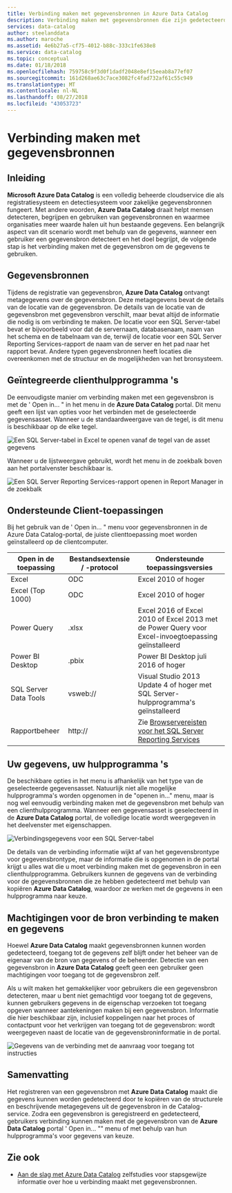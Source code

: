 ```yaml
---
title: Verbinding maken met gegevensbronnen in Azure Data Catalog
description: Verbinding maken met gegevensbronnen die zijn gedetecteerd met Azure Data Catalog markeren artikel met instructies.
services: data-catalog
author: steelanddata
ms.author: maroche
ms.assetid: 4e6b27a5-cf75-4012-b88c-333c1fe638e8
ms.service: data-catalog
ms.topic: conceptual
ms.date: 01/18/2018
ms.openlocfilehash: 759758c9f3d0f1dadf2048e8ef15eeab8a77ef07
ms.sourcegitcommit: 161d268ae63c7ace3082fc4fad732af61c55c949
ms.translationtype: MT
ms.contentlocale: nl-NL
ms.lasthandoff: 08/27/2018
ms.locfileid: "43053723"
---
```

# <a name="how-to-connect-to-data-sources"></a>Verbinding maken met gegevensbronnen
## <a name="introduction"></a>Inleiding
**Microsoft Azure Data Catalog** is een volledig beheerde cloudservice die als registratiesysteem en detectiesysteem voor zakelijke gegevensbronnen fungeert. Met andere woorden, **Azure Data Catalog** draait helpt mensen detecteren, begrijpen en gebruiken van gegevensbronnen en waarmee organisaties meer waarde halen uit hun bestaande gegevens. Een belangrijk aspect van dit scenario wordt met behulp van de gegevens, wanneer een gebruiker een gegevensbron detecteert en het doel begrijpt, de volgende stap is het verbinding maken met de gegevensbron om de gegevens te gebruiken.

## <a name="data-source-locations"></a>Gegevensbronnen
Tijdens de registratie van gegevensbron, **Azure Data Catalog** ontvangt metagegevens over de gegevensbron. Deze metagegevens bevat de details van de locatie van de gegevensbron. De details van de locatie van de gegevensbron met gegevensbron verschilt, maar bevat altijd de informatie die nodig is om verbinding te maken. De locatie voor een SQL Server-tabel bevat er bijvoorbeeld voor dat de servernaam, databasenaam, naam van het schema en de tabelnaam van de, terwijl de locatie voor een SQL Server Reporting Services-rapport de naam van de server en het pad naar het rapport bevat. Andere typen gegevensbronnen heeft locaties die overeenkomen met de structuur en de mogelijkheden van het bronsysteem.

## <a name="integrated-client-tools"></a>Geïntegreerde clienthulpprogramma 's
De eenvoudigste manier om verbinding maken met een gegevensbron is met de ' Open in... " in het menu in de **Azure Data Catalog** portal. Dit menu geeft een lijst van opties voor het verbinden met de geselecteerde gegevensasset.
Wanneer u de standaardweergave van de tegel, is dit menu is beschikbaar op de elke tegel.

 ![Een SQL Server-tabel in Excel te openen vanaf de tegel van de asset gegevens](./media/data-catalog-how-to-connect/data-catalog-how-to-connect1.png)

Wanneer u de lijstweergave gebruikt, wordt het menu in de zoekbalk boven aan het portalvenster beschikbaar is.

 ![Een SQL Server Reporting Services-rapport openen in Report Manager in de zoekbalk](./media/data-catalog-how-to-connect/data-catalog-how-to-connect2.png)

## <a name="supported-client-applications"></a>Ondersteunde Client-toepassingen
Bij het gebruik van de ' Open in... " menu voor gegevensbronnen in de Azure Data Catalog-portal, de juiste clienttoepassing moet worden geïnstalleerd op de clientcomputer.

| Open in de toepassing | Bestandsextensie / -protocol | Ondersteunde toepassingsversies |
| --- | --- | --- |
| Excel |ODC |Excel 2010 of hoger |
| Excel (Top 1000) |ODC |Excel 2010 of hoger |
| Power Query |.xlsx |Excel 2016 of Excel 2010 of Excel 2013 met de Power Query voor Excel-invoegtoepassing geïnstalleerd |
| Power BI Desktop |.pbix |Power BI Desktop juli 2016 of hoger |
| SQL Server Data Tools |vsweb:// |Visual Studio 2013 Update 4 of hoger met SQL Server-hulpprogramma's geïnstalleerd |
| Rapportbeheer |http:// |Zie [Browservereisten voor het SQL Server Reporting Services](https://technet.microsoft.com/library/ms156511.aspx) |

## <a name="your-data-your-tools"></a>Uw gegevens, uw hulpprogramma 's
De beschikbare opties in het menu is afhankelijk van het type van de geselecteerde gegevensasset. Natuurlijk niet alle mogelijke hulpprogramma's worden opgenomen in de "openen in..." menu, maar is nog wel eenvoudig verbinding maken met de gegevensbron met behulp van een clienthulpprogramma. Wanneer een gegevensasset is geselecteerd in de **Azure Data Catalog** portal, de volledige locatie wordt weergegeven in het deelvenster met eigenschappen.

 ![Verbindingsgegevens voor een SQL Server-tabel](./media/data-catalog-how-to-connect/data-catalog-how-to-connect3.png)

De details van de verbinding informatie wijkt af van het gegevensbrontype voor gegevensbrontype, maar de informatie die is opgenomen in de portal krijgt u alles wat die u moet verbinding maken met de gegevensbron in een clienthulpprogramma. Gebruikers kunnen de gegevens van de verbinding voor de gegevensbronnen die ze hebben gedetecteerd met behulp van kopiëren **Azure Data Catalog**, waardoor ze werken met de gegevens in een hulpprogramma naar keuze.

## <a name="connecting-and-data-source-permissions"></a>Machtigingen voor de bron verbinding te maken en gegevens
Hoewel **Azure Data Catalog** maakt gegevensbronnen kunnen worden gedetecteerd, toegang tot de gegevens zelf blijft onder het beheer van de eigenaar van de bron van gegevens of de beheerder. Detectie van een gegevensbron in **Azure Data Catalog** geeft geen een gebruiker geen machtigingen voor toegang tot de gegevensbron zelf.

Als u wilt maken het gemakkelijker voor gebruikers die een gegevensbron detecteren, maar u bent niet gemachtigd voor toegang tot de gegevens, kunnen gebruikers gegevens in de eigenschap verzoeken tot toegang opgeven wanneer aantekeningen maken bij een gegevensbron. Informatie die hier beschikbaar zijn, inclusief koppelingen naar het proces of contactpunt voor het verkrijgen van toegang tot de gegevensbron: wordt weergegeven naast de locatie van de gegevensbroninformatie in de portal.

 ![Gegevens van de verbinding met de aanvraag voor toegang tot instructies](./media/data-catalog-how-to-connect/data-catalog-how-to-connect4.png)

## <a name="summary"></a>Samenvatting
Het registreren van een gegevensbron met **Azure Data Catalog** maakt die gegevens kunnen worden gedetecteerd door te kopiëren van de structurele en beschrijvende metagegevens uit de gegevensbron in de Catalog-service. Zodra een gegevensbron is geregistreerd en gedetecteerd, gebruikers verbinding kunnen maken met de gegevensbron van de **Azure Data Catalog** portal ' Open in... "" menu of met behulp van hun hulpprogramma's voor gegevens van keuze.

## <a name="see-also"></a>Zie ook
* [Aan de slag met Azure Data Catalog](data-catalog-get-started.md) zelfstudies voor stapsgewijze informatie over hoe u verbinding maakt met gegevensbronnen.
